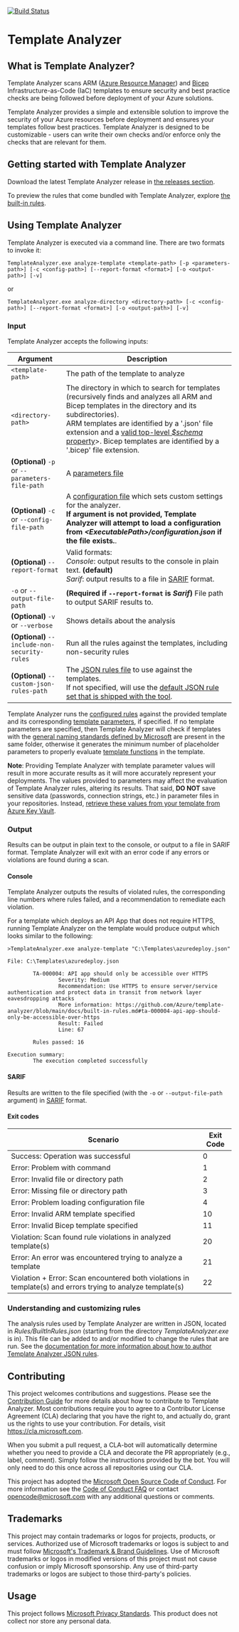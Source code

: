 [![Build Status](https://github.com/Azure/template-analyzer/actions/workflows/dotnet.yml/badge.svg)](https://github.com/Azure/template-analyzer/actions/workflows/dotnet.yml)

# Template Analyzer

## What is Template Analyzer?
Template Analyzer scans ARM ([Azure Resource Manager](https://docs.microsoft.com/azure/azure-resource-manager/templates/overview)) and [Bicep](https://docs.microsoft.com/azure/azure-resource-manager/bicep/) Infrastructure-as-Code (IaC) templates to ensure security and best practice checks are being followed before deployment of your Azure solutions.

Template Analyzer provides a simple and extensible solution to improve the security of your Azure resources before deployment and ensures your templates follow best practices. Template Analyzer is designed to be customizable - users can write their own checks and/or enforce only the checks that are relevant for them.

## Getting started with Template Analyzer
Download the latest Template Analyzer release in [the releases section](https://github.com/Azure/template-analyzer/releases).

To preview the rules that come bundled with Template Analyzer, explore [the built-in rules](docs/built-in-rules.md).

## Using Template Analyzer
Template Analyzer is executed via a command line.  There are two formats to invoke it:

`TemplateAnalyzer.exe analyze-template <template-path> [-p <parameters-path>] [-c <config-path>] [--report-format <format>] [-o <output-path>] [-v]`

or

`TemplateAnalyzer.exe analyze-directory <directory-path> [-c <config-path>] [--report-format <format>] [-o <output-path>] [-v]`

### Input
Template Analyzer accepts the following inputs:

Argument | Description
--- | ---
`<template-path>` | The path of the template to analyze
`<directory-path>` | The directory in which to search for templates (recursively finds and analyzes all ARM and Bicep templates in the directory and its subdirectories).<br/>ARM templates are identified by a '.json' file extension and a [valid top-level *$schema* property](https://docs.microsoft.com/azure/azure-resource-manager/templates/syntax#template-format)>. Bicep templates are identified by a '.bicep' file extension.
**(Optional)** `-p` or `--parameters-file-path` | A [parameters file](https://docs.microsoft.com/azure/azure-resource-manager/templates/parameter-files)
**(Optional)** `-c` or `--config-file-path` | A [configuration file](docs/customizing-evaluation-outputs.md) which sets custom settings for the analyzer.<br/>**If argument is not provided, Template Analyzer will attempt to load a configuration from *<_ExecutablePath_>/configuration.json* if the file exists.**.
**(Optional)** `--report-format` | Valid formats:<br/>*Console*: output results to the console in plain text. **(default)**<br/>*Sarif*: output results to a file in [SARIF](https://sarifweb.azurewebsites.net) format.
`-o` or `--output-file-path` | **(Required if `--report-format` is *Sarif*)**  File path to output SARIF results to.
**(Optional)** `-v` or `--verbose` | Shows details about the analysis
**(Optional)** `--include-non-security-rules` | Run all the rules against the templates, including non-security rules
**(Optional)** `--custom-json-rules-path` | The [JSON rules file](docs/authoring-json-rules.md) to use against the templates.<br/>If not specified, will use the [default JSON rule set that is shipped with the tool](docs/built-in-rules.md#json-based-rules).

 Template Analyzer runs the [configured rules](#understanding-and-customizing-rules) against the provided template and its corresponding [template parameters](https://docs.microsoft.com/azure/azure-resource-manager/templates/parameter-files), if specified. If no template parameters are specified, then Template Analyzer will check if templates with the [general naming standards defined by Microsoft](https://learn.microsoft.com/azure/azure-resource-manager/templates/parameter-files#file-name) are present in the same folder, otherwise it generates the minimum number of placeholder parameters to properly evaluate [template functions](https://docs.microsoft.com/azure/azure-resource-manager/templates/template-functions) in the template.

**Note**: Providing Template Analyzer with template parameter values will result in more accurate results as it will more accurately represent your deployments. The values provided to parameters may affect the evaluation of Template Analyzer rules, altering its results. That said, **DO NOT** save sensitive data (passwords, connection strings, etc.) in parameter files in your repositories. Instead, [retrieve these values from your template from Azure Key Vault](https://docs.microsoft.com/azure/azure-resource-manager/templates/key-vault-parameter?tabs=azure-cli#reference-secrets-with-static-id).

### Output
Results can be output in plain text to the console, or output to a file in SARIF format. Template Analyzer will exit with an error code if any errors or violations are found during a scan.

#### Console
Template Analyzer outputs the results of violated rules, the corresponding line numbers where rules failed, and a recommendation to remediate each violation.

For a template which deploys an API App that does not require HTTPS, running Template Analyzer on the template would produce output which looks similar to the following:
```
>TemplateAnalyzer.exe analyze-template "C:\Templates\azuredeploy.json"

File: C:\Templates\azuredeploy.json

        TA-000004: API app should only be accessible over HTTPS
                Severity: Medium
                Recommendation: Use HTTPS to ensure server/service authentication and protect data in transit from network layer eavesdropping attacks
                More information: https://github.com/Azure/template-analyzer/blob/main/docs/built-in-rules.md#ta-000004-api-app-should-only-be-accessible-over-https
                Result: Failed
                Line: 67

        Rules passed: 16

Execution summary:
        The execution completed successfully
```

#### SARIF
Results are written to the file specified (with the `-o` or `--output-file-path` argument) in [SARIF](https://sarifweb.azurewebsites.net) format.

#### Exit codes
| Scenario      | Exit Code |
| ----------- | ----------- |
| Success: Operation was successful | 0 |
| Error: Problem with command | 1 |
| Error: Invalid file or directory path | 2 |
| Error: Missing file or directory path | 3 |
| Error: Problem loading configuration file | 4 |
| Error: Invalid ARM template specified | 10 |
| Error: Invalid Bicep template specified | 11 |
| Violation: Scan found rule violations in analyzed template(s) | 20 |
| Error: An error was encountered trying to analyze a template | 21 |
| Violation + Error: Scan encountered both violations in template(s) and errors trying to analyze template(s) | 22 |

### Understanding and customizing rules
The analysis rules used by Template Analyzer are written in JSON, located in *Rules/BuiltInRules.json* (starting from the directory *TemplateAnalyzer.exe* is in). This file can be added to and/or modified to change the rules that are run. See the [documentation for more information about how to author Template Analyzer JSON rules](./docs/authoring-json-rules.md).

## Contributing
This project welcomes contributions and suggestions. Please see the [Contribution Guide](./CONTRIBUTING.md) for more details about how to contribute to Template Analyzer. Most contributions require you to agree to a Contributor License Agreement (CLA) declaring that you have the right to, and actually do, grant us the rights to use your contribution. For details, visit https://cla.microsoft.com.

When you submit a pull request, a CLA-bot will automatically determine whether you need to provide a CLA and decorate the PR appropriately (e.g., label, comment). Simply follow the instructions provided by the bot. You will only need to do this once across all repositories using our CLA.

This project has adopted the [Microsoft Open Source Code of Conduct](https://opensource.microsoft.com/codeofconduct/).
For more information see the [Code of Conduct FAQ](https://opensource.microsoft.com/codeofconduct/faq/) or contact [opencode@microsoft.com](mailto:opencode@microsoft.com) with any additional questions or comments.

## Trademarks
This project may contain trademarks or logos for projects, products, or services. Authorized use of Microsoft trademarks or logos is subject to and must follow [Microsoft's Trademark & Brand Guidelines](https://www.microsoft.com/legal/intellectualproperty/trademarks/usage/general). Use of Microsoft trademarks or logos in modified versions of this project must not cause confusion or imply Microsoft sponsorship. Any use of third-party trademarks or logos are subject to those third-party's policies.

## Usage
This project follows [Microsoft Privacy Standards](https://go.microsoft.com/fwlink/?LinkId=521839). This product does not collect nor store any personal data.
